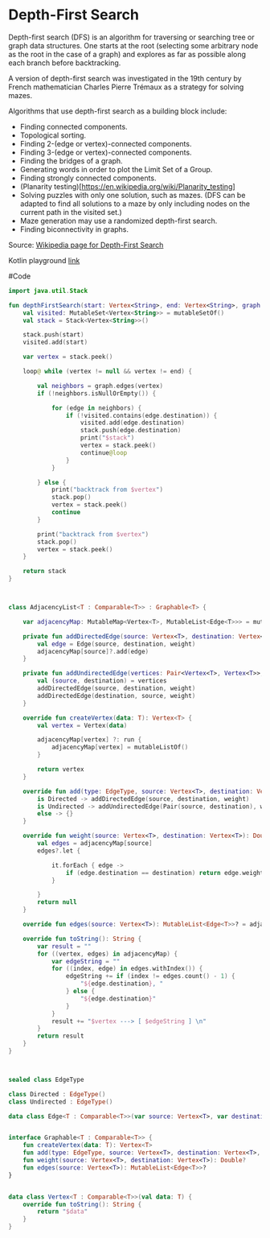 # Depth-First Search

Depth-first search (DFS) is an algorithm for traversing or searching tree or graph data structures. One starts at the root (selecting some arbitrary node as the root in the case of a graph) and explores as far as possible along each branch before backtracking.

A version of depth-first search was investigated in the 19th century by French mathematician Charles Pierre Trémaux as a strategy for solving mazes.

Algorithms that use depth-first search as a building block include:

* Finding connected components.
* Topological sorting.
* Finding 2-(edge or vertex)-connected components.
* Finding 3-(edge or vertex)-connected components.
* Finding the bridges of a graph.
* Generating words in order to plot the Limit Set of a Group.
* Finding strongly connected components.
* (Planarity testing)[https://en.wikipedia.org/wiki/Planarity_testing]
* Solving puzzles with only one solution, such as mazes. (DFS can be adapted to find all solutions to a maze by only including nodes on the current path in the visited set.)
* Maze generation may use a randomized depth-first search.
* Finding biconnectivity in graphs.


Source: [Wikipedia page for Depth-First Search](https://en.wikipedia.org/wiki/Depth-first_search)

Kotlin playground [link](https://pl.kotl.in/TD9Z_iIB8)

#Code

```kotlin
import java.util.Stack

fun depthFirstSearch(start: Vertex<String>, end: Vertex<String>, graph: AdjacencyList<String>): Stack<Vertex<String>> {
    val visited: MutableSet<Vertex<String>> = mutableSetOf()
    val stack = Stack<Vertex<String>>()

    stack.push(start)
    visited.add(start)

    var vertex = stack.peek()

    loop@ while (vertex != null && vertex != end) {

        val neighbors = graph.edges(vertex)
        if (!neighbors.isNullOrEmpty()) {

            for (edge in neighbors) {
                if (!visited.contains(edge.destination)) {
                    visited.add(edge.destination)
                    stack.push(edge.destination)
                    print("$stack")
                    vertex = stack.peek()
                    continue@loop
                }
            }

        } else {
            print("backtrack from $vertex")
            stack.pop()
            vertex = stack.peek()
            continue
        }

        print("backtrack from $vertex")
        stack.pop()
        vertex = stack.peek()
    }

    return stack
}



class AdjacencyList<T : Comparable<T>> : Graphable<T> {

    var adjacencyMap: MutableMap<Vertex<T>, MutableList<Edge<T>>> = mutableMapOf()

    private fun addDirectedEdge(source: Vertex<T>, destination: Vertex<T>, weight: Double?) {
        val edge = Edge(source, destination, weight)
        adjacencyMap[source]?.add(edge)
    }

    private fun addUndirectedEdge(vertices: Pair<Vertex<T>, Vertex<T>>, weight: Double?) {
        val (source, destination) = vertices
        addDirectedEdge(source, destination, weight)
        addDirectedEdge(destination, source, weight)
    }

    override fun createVertex(data: T): Vertex<T> {
        val vertex = Vertex(data)

        adjacencyMap[vertex] ?: run {
            adjacencyMap[vertex] = mutableListOf()
        }

        return vertex
    }

    override fun add(type: EdgeType, source: Vertex<T>, destination: Vertex<T>, weight: Double?) = when (type) {
        is Directed -> addDirectedEdge(source, destination, weight)
        is Undirected -> addUndirectedEdge(Pair(source, destination), weight)
        else -> {}
    }

    override fun weight(source: Vertex<T>, destination: Vertex<T>): Double? {
        val edges = adjacencyMap[source]
        edges?.let {

            it.forEach { edge ->
                if (edge.destination == destination) return edge.weight
            }

        }
        return null
    }

    override fun edges(source: Vertex<T>): MutableList<Edge<T>>? = adjacencyMap[source]

    override fun toString(): String {
        var result = ""
        for ((vertex, edges) in adjacencyMap) {
            var edgeString = ""
            for ((index, edge) in edges.withIndex()) {
                edgeString += if (index != edges.count() - 1) {
                    "${edge.destination}, "
                } else {
                    "${edge.destination}"
                }
            }
            result += "$vertex ---> [ $edgeString ] \n"
        }
        return result
    }
}



sealed class EdgeType

class Directed : EdgeType()
class Undirected : EdgeType()

data class Edge<T : Comparable<T>>(var source: Vertex<T>, var destination: Vertex<T>, val weight: Double?)


interface Graphable<T : Comparable<T>> {
    fun createVertex(data: T): Vertex<T>
    fun add(type: EdgeType, source: Vertex<T>, destination: Vertex<T>, weight: Double? = 0.0)
    fun weight(source: Vertex<T>, destination: Vertex<T>): Double?
    fun edges(source: Vertex<T>): MutableList<Edge<T>>?
}


data class Vertex<T : Comparable<T>>(val data: T) {
    override fun toString(): String {
        return "$data"
    }
}
```